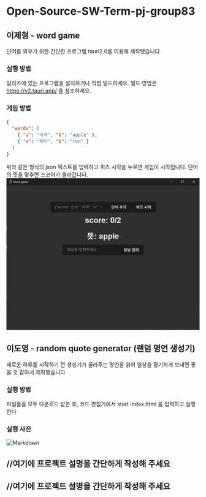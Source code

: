 # Open-Source-SW-Term-pj-group83

## 이제형 - word game
단어를 외우기 위한 간단한 프로그램
tauri2.0를 이용해 제작됐습니다
### 실행 방법
릴리즈에 있는 프로그램을 설치하거나 직접 빌드하세요.
빌드 방법은 https://v2.tauri.app/ 을 참조하세요.
### 게임 방법
```json
{
  "words": [
    { "a": "사과", "b": "apple" },
    { "a": "뛰다", "b": "run" }
  ]
}
```
위와 같은 형식의 json 텍스트를 입력하고 퀴즈 시작을 누르면 게임이 시작됩니다.
단어의 뜻을 맞추면 스코어가 올라갑니다.
![](https://github.com/jehyung-g/Open-Source-SW-Term-pj-group83/blob/main/202434814%20%EC%9D%B4%EC%A0%9C%ED%98%95/word%20game/%EC%A0%9C%EB%AA%A9%20%EC%97%86%EC%9D%8C.jpg?raw=true)
## 이도영 - random quote generator (랜덤 명언 생성기)
새로운 하루를 시작하기 전 생성기가 골라주는 명언을 읽어 일상을 활기차게 보내면 좋을 것 같아서 제작했습니다
### 실행 방법
파일들을 모두 다운로드 받은 후, 코드 편집기에서 start index.html 을 입력하고 실행한다
### 실행 사진
![Markdown](https://github.com/DYLee3333/branch-test/blob/9d790056811cd2464e4f0c42ee02134252f14511/%EC%8A%A4%ED%81%AC%EB%A6%B0%EC%83%B7%202024-12-12%20193000.png)
## //여기에 프로젝트 설명을 간단하게 작성해 주세요
## //여기에 프로젝트 설명을 간단하게 작성해 주세요
